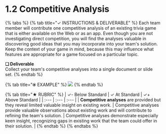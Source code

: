 # 1.2 Competitive Analysis

{% tabs %}
{% tab title="✓  INSTRUCTIONS & DELIVERABLE" %}
Each team member will contribute one competitive analysis of an existing trivia game that is either available on the Web or as an app. Even though you are not investigating direct competition, you will find the analyses valuable in discovering good ideas that you may incorporate into your team's solution. Keep the context of your game in mind, because this may influence what features are appropriate for a game focused on a particular topic.

**❏ Deliverable**  
Collect your team's competitive analyses into a single document or slide set.
{% endtab %}

{% tab title="⦿ EXAMPLE" %}
![](https://github.com/idewcomputing/project-chatbot-health/tree/05b79c907d317e02f09936002944a0bfdfbffd18/.gitbook/assets/competitiveanalysisexample.png)
{% endtab %}

{% tab title="★  RUBRIC" %}
| ✓-  Below Standard | ✓  At Standard | ✓+  Above Standard |
| :--- | :--- | :--- |
| **Competitive analyses** are provided but they reveal limited valuable insight on existing work. | Competitive analyses provide valuable observations about existing work and will contribute to refining the team's solution. | Competitive analyses demonstrate especially keen insight, recognizing gaps in existing work that the team could offer in their solution. |
{% endtab %}
{% endtabs %}

